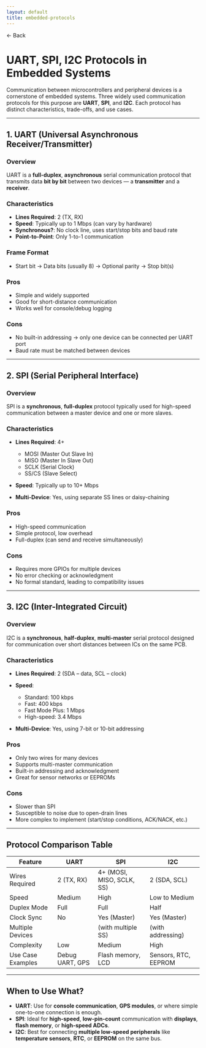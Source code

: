 ```yaml
---
layout: default
title: embedded-protocols 
---
```


<a href="https://anish7600.github.io/technical-writeups" style="text-decoration: none;">← Back</a>


# UART, SPI, I2C Protocols in Embedded Systems

Communication between microcontrollers and peripheral devices is a cornerstone of embedded systems. Three widely used communication protocols for this purpose are **UART**, **SPI**, and **I2C**. Each protocol has distinct characteristics, trade-offs, and use cases.

---

##  1. UART (Universal Asynchronous Receiver/Transmitter)

###  Overview

UART is a **full-duplex**, **asynchronous** serial communication protocol that transmits data **bit by bit** between two devices — a **transmitter** and a **receiver**.

###  Characteristics

* **Lines Required**: 2 (TX, RX)
* **Speed**: Typically up to 1 Mbps (can vary by hardware)
* **Synchronous?**:  No clock line, uses start/stop bits and baud rate
* **Point-to-Point**:  Only 1-to-1 communication

###  Frame Format

* Start bit → Data bits (usually 8) → Optional parity → Stop bit(s)

###  Pros

* Simple and widely supported
* Good for short-distance communication
* Works well for console/debug logging

###  Cons

* No built-in addressing → only one device can be connected per UART port
* Baud rate must be matched between devices

---

##  2. SPI (Serial Peripheral Interface)

###  Overview

SPI is a **synchronous**, **full-duplex** protocol typically used for high-speed communication between a master device and one or more slaves.

###  Characteristics

* **Lines Required**: 4+

  * MOSI (Master Out Slave In)
  * MISO (Master In Slave Out)
  * SCLK (Serial Clock)
  * SS/CS (Slave Select)
* **Speed**: Typically up to 10+ Mbps
* **Multi-Device**:  Yes, using separate SS lines or daisy-chaining

###  Pros

* High-speed communication
* Simple protocol, low overhead
* Full-duplex (can send and receive simultaneously)

###  Cons

* Requires more GPIOs for multiple devices
* No error checking or acknowledgment
* No formal standard, leading to compatibility issues

---

##  3. I2C (Inter-Integrated Circuit)

###  Overview

I2C is a **synchronous**, **half-duplex**, **multi-master** serial protocol designed for communication over short distances between ICs on the same PCB.

###  Characteristics

* **Lines Required**: 2 (SDA – data, SCL – clock)
* **Speed**:

  * Standard: 100 kbps
  * Fast: 400 kbps
  * Fast Mode Plus: 1 Mbps
  * High-speed: 3.4 Mbps
* **Multi-Device**:  Yes, using 7-bit or 10-bit addressing

###  Pros

* Only two wires for many devices
* Supports multi-master communication
* Built-in addressing and acknowledgment
* Great for sensor networks or EEPROMs

###  Cons

* Slower than SPI
* Susceptible to noise due to open-drain lines
* More complex to implement (start/stop conditions, ACK/NACK, etc.)

---

##  Protocol Comparison Table

| Feature           | UART            | SPI                       | I2C                  |
| ----------------- | --------------- | ------------------------- | -------------------- |
| Wires Required    | 2 (TX, RX)      | 4+ (MOSI, MISO, SCLK, SS) | 2 (SDA, SCL)         |
| Speed             | Medium          | High                      | Low to Medium        |
| Duplex Mode       | Full            | Full                      | Half                 |
| Clock Sync        | No              | Yes (Master)              | Yes (Master)         |
| Multiple Devices  |                |  (with multiple SS)      |  (with addressing)  |
| Complexity        | Low             | Medium                    | High                 |
| Use Case Examples | Debug UART, GPS | Flash memory, LCD         | Sensors, RTC, EEPROM |

---

##  When to Use What?

* **UART**: Use for **console communication**, **GPS modules**, or where simple one-to-one connection is enough.
* **SPI**: Ideal for **high-speed**, **low-pin-count** communication with **displays**, **flash memory**, or **high-speed ADCs**.
* **I2C**: Best for connecting **multiple low-speed peripherals** like **temperature sensors**, **RTC**, or **EEPROM** on the same bus.
